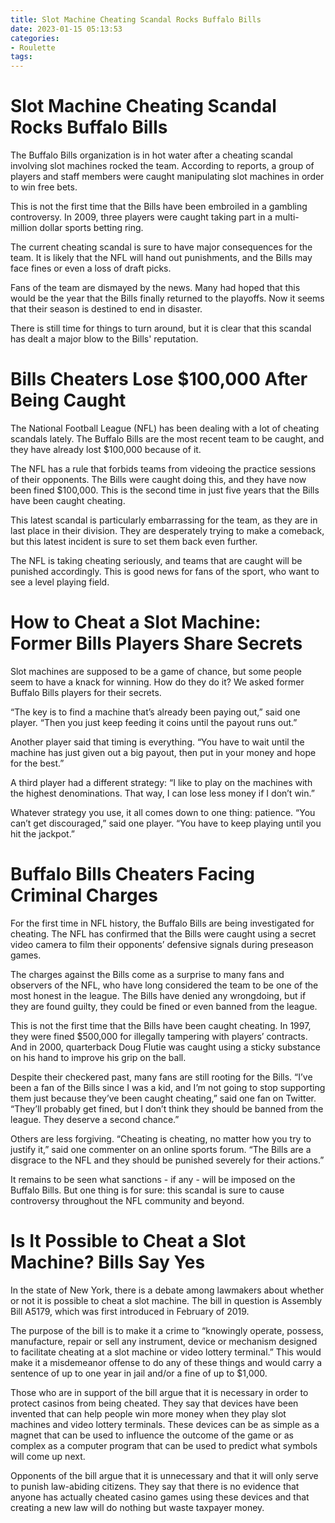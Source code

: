 ```yaml
---
title: Slot Machine Cheating Scandal Rocks Buffalo Bills
date: 2023-01-15 05:13:53
categories:
- Roulette
tags:
---
```



#  Slot Machine Cheating Scandal Rocks Buffalo Bills

The Buffalo Bills organization is in hot water after a cheating scandal involving slot machines rocked the team. According to reports, a group of players and staff members were caught manipulating slot machines in order to win free bets.

This is not the first time that the Bills have been embroiled in a gambling controversy. In 2009, three players were caught taking part in a multi-million dollar sports betting ring.

The current cheating scandal is sure to have major consequences for the team. It is likely that the NFL will hand out punishments, and the Bills may face fines or even a loss of draft picks.

Fans of the team are dismayed by the news. Many had hoped that this would be the year that the Bills finally returned to the playoffs. Now it seems that their season is destined to end in disaster.

There is still time for things to turn around, but it is clear that this scandal has dealt a major blow to the Bills' reputation.

#  Bills Cheaters Lose $100,000 After Being Caught

The National Football League (NFL) has been dealing with a lot of cheating scandals lately. The Buffalo Bills are the most recent team to be caught, and they have already lost $100,000 because of it.

The NFL has a rule that forbids teams from videoing the practice sessions of their opponents. The Bills were caught doing this, and they have now been fined $100,000. This is the second time in just five years that the Bills have been caught cheating.

This latest scandal is particularly embarrassing for the team, as they are in last place in their division. They are desperately trying to make a comeback, but this latest incident is sure to set them back even further.

The NFL is taking cheating seriously, and teams that are caught will be punished accordingly. This is good news for fans of the sport, who want to see a level playing field.

#  How to Cheat a Slot Machine: Former Bills Players Share Secrets

Slot machines are supposed to be a game of chance, but some people seem to have a knack for winning. How do they do it? We asked former Buffalo Bills players for their secrets.

“The key is to find a machine that’s already been paying out,” said one player. “Then you just keep feeding it coins until the payout runs out.”

Another player said that timing is everything. “You have to wait until the machine has just given out a big payout, then put in your money and hope for the best.”

A third player had a different strategy: “I like to play on the machines with the highest denominations. That way, I can lose less money if I don’t win.”

Whatever strategy you use, it all comes down to one thing: patience. “You can’t get discouraged,” said one player. “You have to keep playing until you hit the jackpot.”

#  Buffalo Bills Cheaters Facing Criminal Charges

For the first time in NFL history, the Buffalo Bills are being investigated for cheating. The NFL has confirmed that the Bills were caught using a secret video camera to film their opponents’ defensive signals during preseason games.

The charges against the Bills come as a surprise to many fans and observers of the NFL, who have long considered the team to be one of the most honest in the league. The Bills have denied any wrongdoing, but if they are found guilty, they could be fined or even banned from the league.

This is not the first time that the Bills have been caught cheating. In 1997, they were fined $500,000 for illegally tampering with players’ contracts. And in 2000, quarterback Doug Flutie was caught using a sticky substance on his hand to improve his grip on the ball.

Despite their checkered past, many fans are still rooting for the Bills. “I’ve been a fan of the Bills since I was a kid, and I’m not going to stop supporting them just because they’ve been caught cheating,” said one fan on Twitter. “They’ll probably get fined, but I don’t think they should be banned from the league. They deserve a second chance.”

Others are less forgiving. “Cheating is cheating, no matter how you try to justify it,” said one commenter on an online sports forum. “The Bills are a disgrace to the NFL and they should be punished severely for their actions.”

It remains to be seen what sanctions - if any - will be imposed on the Buffalo Bills. But one thing is for sure: this scandal is sure to cause controversy throughout the NFL community and beyond.

#  Is It Possible to Cheat a Slot Machine? Bills Say Yes

In the state of New York, there is a debate among lawmakers about whether or not it is possible to cheat a slot machine. The bill in question is Assembly Bill A5179, which was first introduced in February of 2019.

The purpose of the bill is to make it a crime to “knowingly operate, possess, manufacture, repair or sell any instrument, device or mechanism designed to facilitate cheating at a slot machine or video lottery terminal.” This would make it a misdemeanor offense to do any of these things and would carry a sentence of up to one year in jail and/or a fine of up to $1,000.

Those who are in support of the bill argue that it is necessary in order to protect casinos from being cheated. They say that devices have been invented that can help people win more money when they play slot machines and video lottery terminals. These devices can be as simple as a magnet that can be used to influence the outcome of the game or as complex as a computer program that can be used to predict what symbols will come up next.

Opponents of the bill argue that it is unnecessary and that it will only serve to punish law-abiding citizens. They say that there is no evidence that anyone has actually cheated casino games using these devices and that creating a new law will do nothing but waste taxpayer money.